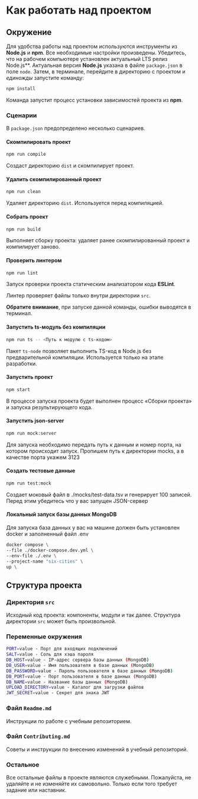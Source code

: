 # Как работать над проектом

## Окружение

Для удобства работы над проектом используются инструменты из **Node.js** и **npm**. Все необходимые настройки произведены. Убедитесь, что на рабочем компьютере установлен актуальный LTS релиз Node.js**. Актуальная версия **Node.js** указана в файле `package.json` в поле `node`. Затем, в терминале, перейдите в директорию с проектом и _единожды_ запустите команду:

```bash
npm install
```

Команда запустит процесс установки зависимостей проекта из **npm**.

### Сценарии

В `package.json` предопределено несколько сценариев.

#### Скомпилировать проект

```bash
npm run compile
```

Создаст директорию `dist` и скомпилирует проект.

#### Удалить скомпилированный проект

```bash
npm run clean
```

Удаляет директорию `dist`. Используется перед компиляцией.

#### Собрать проект

```bash
npm run build
```

Выполняет сборку проекта: удаляет ранее скомпилированный проект и компилирует заново.

#### Проверить линтером

```bash
npm run lint
```

Запуск проверки проекта статическим анализатором кода **ESLint**.

Линтер проверяет файлы только внутри директории `src`.

**Обратите внимание**, при запуске данной команды, ошибки выводятся в терминал.

#### Запустить ts-модуль без компиляции

```bash
npm run ts -- <Путь к модулю с ts-кодом>
```

Пакет `ts-node` позволяет выполнить TS-код в Node.js без предварительной компиляции. Используется только на этапе разработки.

#### Запустить проект

```bash
npm start
```

В процессе запуска проекта будет выполнен процесс «Сборки проекта» и запуска результирующего кода.

#### Запустить json-server

```bash
npm run mock:server
```

Для запуска необходимо передать путь к данным и номер порта, на котором происходит запуск. Пропишем путь к директории mocks, а в качестве порта укажем 3123

#### Создать тестовые данные
```bash
npm run test:mock
```
Создает моковый файл в ./mocks/test-data.tsv и генерирует 100 записей. Перед этим убедитесь что у вас запущен JSON-сервер

#### Локальный запуск базы данных MongoDB

Для запуска база данных у вас на машине должен быть установлен docker и заполненный файл .env

```bash
docker compose \
--file ./docker-compose.dev.yml \
--env-file ./.env \
--project-name "six-cities" \
up \

```

## Структура проекта

### Директория `src`

Исходный код проекта: компоненты, модули и так далее. Структура директории `src` может быть произвольной.

### Переменные окружения

```bash
PORT=value - Порт для входящих подключений
SALT=value - Соль для хэша пароля
DB_HOST=value - IP-адрес сервера базы данных (MongoDB)
DB_USER=value - Имя пользователя в базе данных (MongoDB)
DB_PASSWORD=value - Пароль пользователя в базе данных (MongoDB)
DB_PORT=value - Порт пользователя в базе данных (MongoDB)
DB_NAME=value - Название базы данных (MongoDB)
UPLOAD_DIRECTORY=value - Каталог для загрузки файлов
JWT_SECRET=value - Секрет для знака JWT
```


### Файл `Readme.md`

Инструкции по работе с учебным репозиторием.

### Файл `Contributing.md`

Советы и инструкции по внесению изменений в учебный репозиторий.

### Остальное

Все остальные файлы в проекте являются служебными. Пожалуйста, не удаляйте и не изменяйте их самовольно. Только если того требует задание или наставник.
